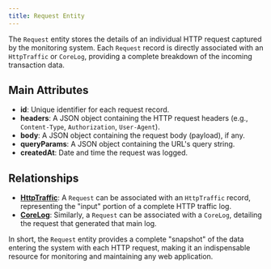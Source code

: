 ```yaml
---
title: Request Entity
---
```


The `Request` entity stores the details of an individual HTTP request captured by the monitoring system. Each `Request` record is directly associated with an `HttpTraffic` or `CoreLog`, providing a complete breakdown of the incoming transaction data.

## Main Attributes

- **id**: Unique identifier for each request record.
- **headers**: A JSON object containing the HTTP request headers (e.g., `Content-Type`, `Authorization`, `User-Agent`).
- **body**: A JSON object containing the request body (payload), if any.
- **queryParams**: A JSON object containing the URL's query string.
- **createdAt**: Date and time the request was logged.

## Relationships

- [**HttpTraffic**](/en/httptraffic/introduction): A `Request` can be associated with an `HttpTraffic` record, representing the "input" portion of a complete HTTP traffic log.
- [**CoreLog**](/en/corelog/introduction): Similarly, a `Request` can be associated with a `CoreLog`, detailing the request that generated that main log.

In short, the `Request` entity provides a complete "snapshot" of the data entering the system with each HTTP request, making it an indispensable resource for monitoring and maintaining any web application.
